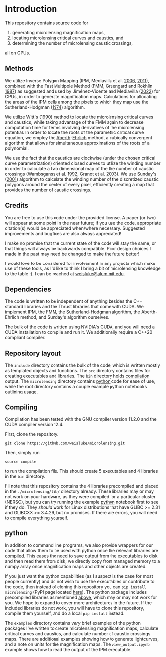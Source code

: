 # Introduction
This repository contains source code for 

1. generating microlensing magnification maps,
2. locating microlensing critical curves and caustics, and
3. determining the number of microlensing caustic crossings,

all on GPUs.

## Methods
We utilize Inverse Polygon Mapping (IPM, Mediavilla et al. [2006](https://ui.adsabs.harvard.edu/abs/2006ApJ...653..942M/abstract), [2011](https://ui.adsabs.harvard.edu/abs/2011ApJ...741...42M/abstract)), combined with the Fast Multipole Method (FMM, Greengard and Rokhlin [1987](https://ui.adsabs.harvard.edu/abs/1987JCoPh..73..325G/abstract)) as suggested and used by Jiménez-Vicente and Mediavilla ([2022](https://ui.adsabs.harvard.edu/abs/2022ApJ...941...80J/abstract)) for CPUs, in order to generate magnification maps. Calculations for allocating the areas of the IPM cells among the pixels to which they map use the Sutherland-Hodgman ([1974](https://doi.org/10.1145/360767.360802)) algorithm.

We utilize Witt's ([1990](https://ui.adsabs.harvard.edu/abs/1990A&A...236..311W)) method to locate the microlensing critical curves and caustics, while taking advantage of the FMM again to decrease computation time for terms involving derivatives of the microlensing potential. In order to locate the roots of the parametric critical curve equation, we employ the [Aberth](https://doi.org/10.2307/2005621)-[Ehrlich](https://doi.org/10.1145/363067.363115) method, a cubically convergent algorithm that allows for simultaneous approximations of the roots of a polynomial. 

We use the fact that the caustics are clockwise (under the chosen critical curve parametrization) oriented closed curves to utilize the winding number in order to calculate a two dimensional map of the the number of caustic crossings (Wambsganss et al. [1992](https://ui.adsabs.harvard.edu/abs/1992A&A...258..591), Granot et al. [2003](https://ui.adsabs.harvard.edu/abs/2003ApJ...583..575G)). We use Sunday's ([2001](https://web.archive.org/web/20130126163405/http://geomalgorithms.com/a03-_inclusion.html)) algorithm to calculate the winding number of the discretized caustic polygons around the center of every pixel, efficiently creating a map that provides the number of caustic crossings.

## Credits
You are free to use this code under the provided license. A paper (or two) will appear at some point in the near future; if you use the code, appropriate citation(s) would be appreciated when/where necessary. Suggested improvements and bugfixes are also always appreciated! 

I make no promise that the current state of the code will stay the same, or that things will always be backwards compatible. Poor design choices I made in the past may need be changed to make the future better!

I would love to be considered for involvement in any projects which make use of these tools, as I'd like to think I bring a bit of microlensing knowledge to the table :). I can be reached at [weisluke@alum.mit.edu](mailto:weisluke@alum.mit.edu).


## Dependencies
The code is written to be independent of anything besides the C++ standard libraries and the Thrust libraries that come with CUDA. We implement IPM, the FMM, the Sutherland-Hodgman algorithm, the Aberth-Ehrlich method, and Sunday's algorithm ourselves.

The bulk of the code is written using NVIDIA's CUDA, and you will need a CUDA installation to compile and run it. We additionally require a C++20 compliant compiler.

## Repository layout
The `include` directory contains the bulk of the code, which is written mostly as templated objects and functions. The `src` directory contains files for creating executables and libraries. The `bin` directory holds [compilation](#compiling) output. The `microlensing` directory contains [python](#python) code for ease of use, while the root directory contains a couple example python notebooks outlining usage.

## Compiling
Compilation has been tested with the GNU compiler version 11.2.0 and the CUDA compiler version 12.4.

First, clone the repository.
```
git clone https://github.com/weisluke/microlensing.git
```

Then, simply run 
```
source compile
```
to run the compilation file. This should create 5 executables and 4 libraries in the `bin` directory. 

I'll note that this repository contains the 4 libraries precompiled and placed in the `./microlensing/lib/` directory already. These libraries may or may not work on your hardware, as they were compiled for a particular cluster (NERSC), but you can try running the example [python](#python) notebook first to see if they do. They *should* work for Linux distributions that have GLIBC >= 2.31 and GLIBCXX >= 3.4.29, but no promises. If there are errors, you will need to compile everything yourself.

## python

In addition to command line programs, we also provide wrappers for our code that allow them to be used with python once the relevant libraries are [compiled](#compiling). This eases the need to save output from the executables to disk and then read them from disk; we directly copy from managed memory to a numpy array once magnification maps and other objects are created. 

If you just want the python capabilities (as I suspect is the case for most people currently) and do not wish to use the executables or contribute to the code, then instead of cloning this repository you can `pip install microlensing` (PyPI page  located [here](https://pypi.org/project/microlensing/)). The python package includes precompiled libraries as mentioned [above](#compiling), which may or may not work for you. We hope to expand to cover more architectures in the future. If the included libraries do not work, you will have to clone this repository, compile them yourself, and do a local `pip install` instead.

The `examples` directory contains *very* brief examples of the python packages I've written to create microlensing magnification maps, calculate critical curves and caustics, and calculate number of caustic crossings maps. There are additional examples showing how to generate lightcurves, and a note on units for the magnification maps. The `view_output.ipynb` example shows how to read the output of the IPM executable.

